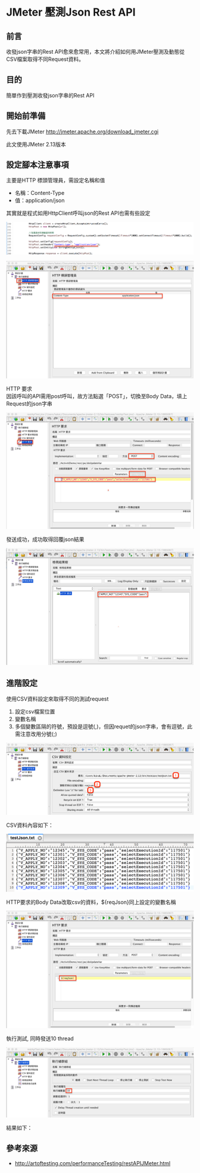 # JMeter 壓測Json Rest API

## 前言

收發json字串的Rest API愈來愈常用，本文將介紹如何用JMeter壓測及動態從CSV檔案取得不同Request資料。

## 目的

簡單作到壓測收發json字串的Rest API

## 開始前準備

先去下載JMeter
http://jmeter.apache.org/download_jmeter.cgi

此文使用JMeter 2.13版本

## 設定腳本注意事項

主要是HTTP 標頭管理員，需設定名稱和值

- 名稱：Content-Type
- 值：application/json

其實就是程式如用HttpClient呼叫json的Rest API也需有些設定

![img1](~resource/jmeter_json_api_1.png)

![img2](~resource/jmeter_json_api_2.png)

HTTP 要求  
因該呼叫的API需用post呼叫，故方法點選「POST」，切換至Body Data，填上Request的json字串

![img3](~resource/jmeter_json_api_3.png)

發送成功，成功取得回覆json結果

![img4](~resource/jmeter_json_api_4.png)

## 進階設定

使用CSV資料設定來取得不同的測試request

1. 設定csv檔案位置
2. 變數名稱
3. 多個變數區隔的符號，預設是逗號(,)，但因requet的json字串，會有逗號，此需注意改用分號(;)

![img5](~resource/jmeter_json_api_5.png)

CSV資料內容如下：

![img6](~resource/jmeter_json_api_6.png)

HTTP要求的Body Data改取csv的資料，${reqJson}同上設定的變數名稱

![img7](~resource/jmeter_json_api_7.png)

執行測試, 同時發送10 thread

![img8](~resource/jmeter_json_api_8.png)

結果如下：

## 參考來源

- http://artoftesting.com/performanceTesting/restAPIJMeter.html